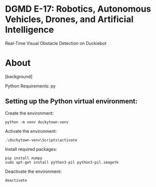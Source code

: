 # **DGMD E-17: Robotics, Autonomous Vehicles, Drones, and Artificial Intelligence**

Real-Time Visual Obstacle Detection on Duckiebot

# About
[background]

Python Requirements:
py

## Setting up the Python virtual environment:
Create the environment:
```
python -m venv duckytown-venv
```
Activate the environment:
```
.\duckytown-venv\Scripts\activate
```
Install required packages:
```
pip install numpy
sudo apt-get install python3-pil python3-pil.imagetk
```
Deactivate the environment:
```
deactivate
```

